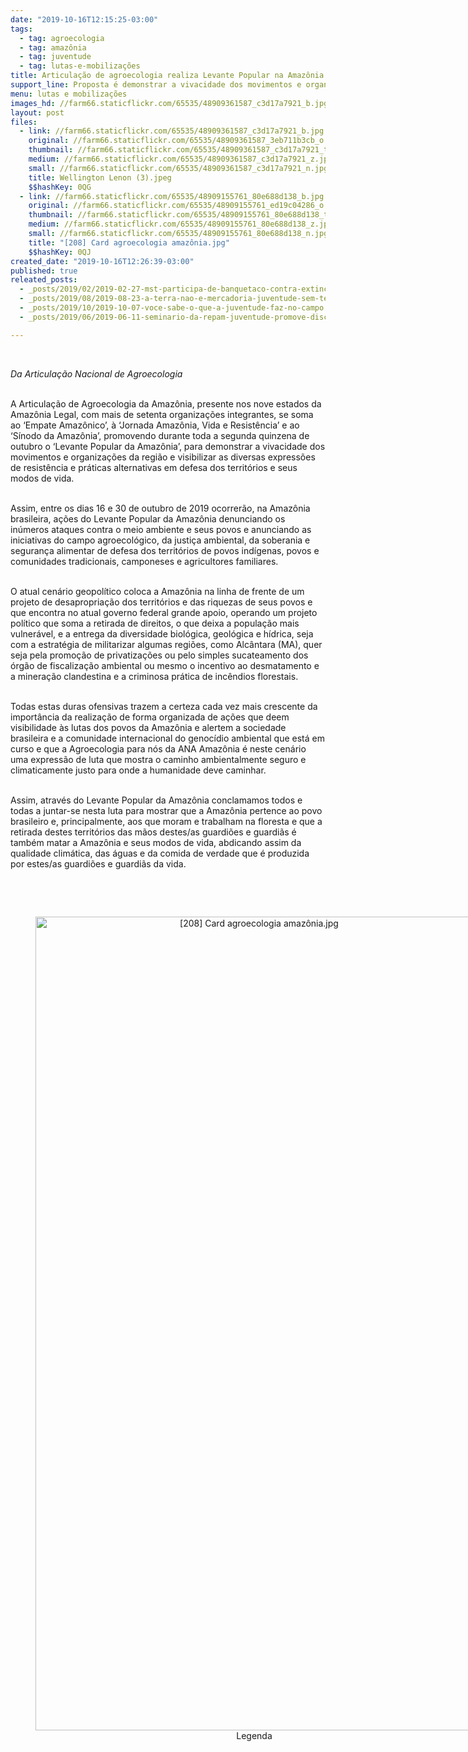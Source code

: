 ```yaml
---
date: "2019-10-16T12:15:25-03:00"
tags:
  - tag: agroecologia
  - tag: amazônia
  - tag: juventude
  - tag: lutas-e-mobilizações
title: Articulação de agroecologia realiza Levante Popular na Amazônia
support_line: Proposta é demonstrar a vivacidade dos movimentos e organizações da região
menu: lutas e mobilizações
images_hd: //farm66.staticflickr.com/65535/48909361587_c3d17a7921_b.jpg
layout: post
files:
  - link: //farm66.staticflickr.com/65535/48909361587_c3d17a7921_b.jpg
    original: //farm66.staticflickr.com/65535/48909361587_3eb711b3cb_o.jpg
    thumbnail: //farm66.staticflickr.com/65535/48909361587_c3d17a7921_t.jpg
    medium: //farm66.staticflickr.com/65535/48909361587_c3d17a7921_z.jpg
    small: //farm66.staticflickr.com/65535/48909361587_c3d17a7921_n.jpg
    title: Wellington Lenon (3).jpeg
    $$hashKey: 0QG
  - link: //farm66.staticflickr.com/65535/48909155761_80e688d138_b.jpg
    original: //farm66.staticflickr.com/65535/48909155761_ed19c04286_o.jpg
    thumbnail: //farm66.staticflickr.com/65535/48909155761_80e688d138_t.jpg
    medium: //farm66.staticflickr.com/65535/48909155761_80e688d138_z.jpg
    small: //farm66.staticflickr.com/65535/48909155761_80e688d138_n.jpg
    title: "[208] Card agroecologia amazônia.jpg"
    $$hashKey: 0QJ
created_date: "2019-10-16T12:26:39-03:00"
published: true
releated_posts:
  - _posts/2019/02/2019-02-27-mst-participa-de-banquetaco-contra-extincao-do-consea.md
  - _posts/2019/08/2019-08-23-a-terra-nao-e-mercadoria-juventude-sem-terra-e-agroecologia.md
  - _posts/2019/10/2019-10-07-voce-sabe-o-que-a-juventude-faz-no-campo.md
  - _posts/2019/06/2019-06-11-seminario-da-repam-juventude-promove-discussoes-sobre-ecologia.md

---
```

<p>&nbsp;</p>

<p><em>Da&nbsp;Articula&ccedil;&atilde;o Nacional de Agroecologia</em><br />
&nbsp;</p>

<p>A Articula&ccedil;&atilde;o de Agroecologia da Amaz&ocirc;nia, presente nos nove estados da Amaz&ocirc;nia Legal, com mais de setenta organiza&ccedil;&otilde;es integrantes, se soma ao &lsquo;Empate Amaz&ocirc;nico&rsquo;, &agrave; &lsquo;Jornada Amaz&ocirc;nia, Vida e Resist&ecirc;ncia&rsquo; e ao &lsquo;S&iacute;nodo da Amaz&ocirc;nia&rsquo;, promovendo durante toda a segunda quinzena de outubro o &lsquo;Levante Popular da Amaz&ocirc;nia&rsquo;, para demonstrar a vivacidade dos movimentos e organiza&ccedil;&otilde;es da regi&atilde;o e visibilizar as diversas express&otilde;es de resist&ecirc;ncia e pr&aacute;ticas alternativas em defesa dos territ&oacute;rios e seus modos de vida.<br />
&nbsp;</p>

<p>Assim, entre os dias 16 e 30 de outubro de 2019 ocorrer&atilde;o, na Amaz&ocirc;nia brasileira, a&ccedil;&otilde;es do Levante Popular da Amaz&ocirc;nia denunciando os in&uacute;meros ataques contra o meio ambiente e seus povos e anunciando as iniciativas do campo agroecol&oacute;gico, da justi&ccedil;a ambiental, da soberania e seguran&ccedil;a alimentar de defesa dos territ&oacute;rios de povos ind&iacute;genas, povos e comunidades tradicionais, camponeses e agricultores familiares.<br />
&nbsp;</p>

<p>O atual cen&aacute;rio geopol&iacute;tico coloca a Amaz&ocirc;nia na linha de frente de um projeto de desapropria&ccedil;&atilde;o dos territ&oacute;rios e das riquezas de seus povos e que encontra no atual governo federal grande apoio, operando um projeto pol&iacute;tico que soma a retirada de direitos, o que deixa a popula&ccedil;&atilde;o mais vulner&aacute;vel, e a entrega da diversidade biol&oacute;gica, geol&oacute;gica e h&iacute;drica, seja com a estrat&eacute;gia de militarizar algumas regi&otilde;es, como Alc&acirc;ntara (MA), quer seja pela promo&ccedil;&atilde;o de privatiza&ccedil;&otilde;es ou pelo simples sucateamento dos &oacute;rg&atilde;o de fiscaliza&ccedil;&atilde;o ambiental ou mesmo o incentivo ao desmatamento e a minera&ccedil;&atilde;o clandestina e a criminosa pr&aacute;tica de inc&ecirc;ndios florestais.<br />
&nbsp;</p>

<p>Todas estas duras ofensivas trazem a certeza cada vez mais crescente da import&acirc;ncia da realiza&ccedil;&atilde;o de forma organizada de a&ccedil;&otilde;es que deem visibilidade &agrave;s lutas dos povos da Amaz&ocirc;nia e alertem a sociedade brasileira e a comunidade internacional do genoc&iacute;dio ambiental que est&aacute; em curso e que a Agroecologia para n&oacute;s da ANA Amaz&ocirc;nia &eacute; neste cen&aacute;rio uma express&atilde;o de luta que mostra o caminho ambientalmente seguro e climaticamente justo para onde a humanidade deve caminhar.<br />
&nbsp;</p>

<p>Assim, atrav&eacute;s do Levante Popular da Amaz&ocirc;nia conclamamos todos e todas a juntar-se nesta luta para mostrar que a Amaz&ocirc;nia pertence ao povo brasileiro e, principalmente, aos que moram e trabalham na floresta e que a retirada destes territ&oacute;rios das m&atilde;os destes/as guardi&otilde;es e guardi&atilde;s &eacute; tamb&eacute;m matar a Amaz&ocirc;nia e seus modos de vida, abdicando assim da qualidade clim&aacute;tica, das &aacute;guas e da comida de verdade que &eacute; produzida por estes/as guardi&otilde;es e guardi&atilde;s da vida.</p>

<p><br />
&nbsp;</p>

<div style="text-align:center">
<figure class="image" style="display:inline-block"><img alt="[208] Card agroecologia amazônia.jpg" height="1302" src="//farm66.staticflickr.com/65535/48909155761_80e688d138_b.jpg" width="700" />
<figcaption>Legenda</figcaption>
</figure>
</div>
